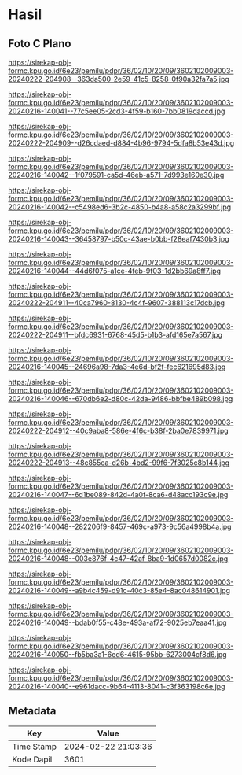 # Hasil

## Foto C Plano

https://sirekap-obj-formc.kpu.go.id/6e23/pemilu/pdpr/36/02/10/20/09/3602102009003-20240222-204908--363da500-2e59-41c5-8258-0f90a32fa7a5.jpg

https://sirekap-obj-formc.kpu.go.id/6e23/pemilu/pdpr/36/02/10/20/09/3602102009003-20240216-140041--77c5ee05-2cd3-4f59-b160-7bb0819daccd.jpg

https://sirekap-obj-formc.kpu.go.id/6e23/pemilu/pdpr/36/02/10/20/09/3602102009003-20240222-204909--d26cdaed-d884-4b96-9794-5dfa8b53e43d.jpg

https://sirekap-obj-formc.kpu.go.id/6e23/pemilu/pdpr/36/02/10/20/09/3602102009003-20240216-140042--1f079591-ca5d-46eb-a571-7d993e160e30.jpg

https://sirekap-obj-formc.kpu.go.id/6e23/pemilu/pdpr/36/02/10/20/09/3602102009003-20240216-140042--c5498ed6-3b2c-4850-b4a8-a58c2a3299bf.jpg

https://sirekap-obj-formc.kpu.go.id/6e23/pemilu/pdpr/36/02/10/20/09/3602102009003-20240216-140043--36458797-b50c-43ae-b0bb-f28eaf7430b3.jpg

https://sirekap-obj-formc.kpu.go.id/6e23/pemilu/pdpr/36/02/10/20/09/3602102009003-20240216-140044--44d6f075-a1ce-4feb-9f03-1d2bb69a8ff7.jpg

https://sirekap-obj-formc.kpu.go.id/6e23/pemilu/pdpr/36/02/10/20/09/3602102009003-20240222-204911--40ca7960-8130-4c4f-9607-388113c17dcb.jpg

https://sirekap-obj-formc.kpu.go.id/6e23/pemilu/pdpr/36/02/10/20/09/3602102009003-20240222-204911--bfdc6931-6768-45d5-b1b3-afd165e7a567.jpg

https://sirekap-obj-formc.kpu.go.id/6e23/pemilu/pdpr/36/02/10/20/09/3602102009003-20240216-140045--24696a98-7da3-4e6d-bf2f-fec621695d83.jpg

https://sirekap-obj-formc.kpu.go.id/6e23/pemilu/pdpr/36/02/10/20/09/3602102009003-20240216-140046--670db6e2-d80c-42da-9486-bbfbe489b098.jpg

https://sirekap-obj-formc.kpu.go.id/6e23/pemilu/pdpr/36/02/10/20/09/3602102009003-20240222-204912--40c9aba8-586e-4f6c-b38f-2ba0e7839971.jpg

https://sirekap-obj-formc.kpu.go.id/6e23/pemilu/pdpr/36/02/10/20/09/3602102009003-20240222-204913--48c855ea-d26b-4bd2-99f6-7f3025c8b144.jpg

https://sirekap-obj-formc.kpu.go.id/6e23/pemilu/pdpr/36/02/10/20/09/3602102009003-20240216-140047--6d1be089-842d-4a0f-8ca6-d48acc193c9e.jpg

https://sirekap-obj-formc.kpu.go.id/6e23/pemilu/pdpr/36/02/10/20/09/3602102009003-20240216-140048--282206f9-8457-469c-a973-9c56a4998b4a.jpg

https://sirekap-obj-formc.kpu.go.id/6e23/pemilu/pdpr/36/02/10/20/09/3602102009003-20240216-140048--003e876f-4c47-42af-8ba9-1d0657d0082c.jpg

https://sirekap-obj-formc.kpu.go.id/6e23/pemilu/pdpr/36/02/10/20/09/3602102009003-20240216-140049--a9b4c459-d91c-40c3-85e4-8ac048614901.jpg

https://sirekap-obj-formc.kpu.go.id/6e23/pemilu/pdpr/36/02/10/20/09/3602102009003-20240216-140049--bdab0f55-c48e-493a-af72-9025eb7eaa41.jpg

https://sirekap-obj-formc.kpu.go.id/6e23/pemilu/pdpr/36/02/10/20/09/3602102009003-20240216-140050--fb5ba3a1-6ed6-4615-95bb-6273004cf8d6.jpg

https://sirekap-obj-formc.kpu.go.id/6e23/pemilu/pdpr/36/02/10/20/09/3602102009003-20240216-140040--e961dacc-9b64-4113-8041-c3f363198c6e.jpg


## Metadata

| Key        | Value               |
| ---------- | ------------------- |
| Time Stamp | 2024-02-22 21:03:36 |
| Kode Dapil | 3601                |



